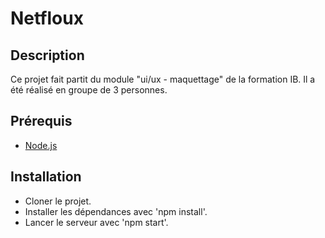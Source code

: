 # Netfloux

## Description

Ce projet fait partit du module "ui/ux - maquettage" de la formation IB.
Il a été réalisé en groupe de 3 personnes.

## Prérequis

- [Node.js](https://nodejs.org/en/)

## Installation

- Cloner le projet.
- Installer les dépendances avec 'npm install'.
- Lancer le serveur avec 'npm start'.
